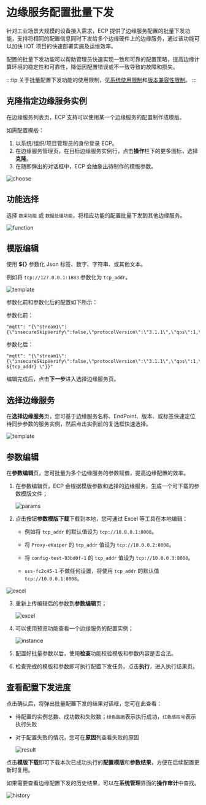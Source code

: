 # 边缘服务配置批量下发

针对工业场景大规模的设备接入需求，ECP 提供了边缘服务配置的批量下发功能，支持将相同的配置信息同时下发给多个边缘硬件上的边缘服务，通过该功能可以加快 IIOT 项目的快速部署实施及运维效率。   

配置的批量下发功能可以帮助管理员快速实现一致和可靠的配置策略，提高边缘计算环境的稳定性和可靠性，降低因配置错误或不一致导致的故障和损失。  

:::tip
关于批量配置下发功能的使用限制，见[系统使用限制](../others/known_limitations)和[版本兼容性限制](../others/version_limitations)。
:::


## 克隆指定边缘服务实例

在边缘服务列表页，ECP 支持可以使用某一个边缘服务的配置制作成模版。

如需配置模版：

1. 以系统/组织/项目管理员的身份登录 ECP。
2. 在边缘服务管理页，在目标边缘服务实例行，点击**操作**栏下的更多图标，选择**克隆**。
3. 在随即弹出的对话框中，ECP 会抽象出待制作的模版参数。

![choose](./_assets/edge-list-distribution-choose.png)

## 功能选择

选择  `数采功能` 或  `数据处理功能`，将相应功能的配置批量下发到其他边缘服务。

![function](./_assets/edge-list-distribution-function.png)

## 模版编辑  

使用 **\$\{\}** 参数化 Json 标签、数字、字符串、或其他文本。

 例如将  `tcp://127.0.0.1:1883` 参数化为 `tcp_addr`。

![template](./_assets/edge-list-distribution-template.png)

参数化前和参数化后的配置如下所示：

参数化前：

```
"mqtt": "{\"stream1\":{\"insecureSkipVerify\":false,\"protocolVersion\":\"3.1.1\",\"qos\":1,\"server\":\"tcp://127.0.0.1:1883\"}}"
```

参数化后：

```
"mqtt": "{\"stream1\":{\"insecureSkipVerify\":false,\"protocolVersion\":\"3.1.1\",\"qos\":1,\"server\":\" ${tcp_addr} \"}}"
```

编辑完成后，点击**下一步**进入选择边缘服务页。

## 选择边缘服务

在**选择边缘服务**页，您可基于边缘服务名称、EndPoint、版本、或标签快速定位待同步参数的服务实例，然后点击实例前的复选框快速选择。

![template](./_assets/edge-list-distribution-edit.png)

## 参数编辑  

在**参数编辑**页，您可批量为多个边缘服务的参数赋值，提高边缘配置的效率。

1. 在参数编辑页，ECP 会根据模版参数和选择的边缘服务，生成一个可下载的参数模版文件；  

   

   ![params](./_assets/edge-list-distribution-params-download.png)

2. 点击按钮**参数模版下载**下载到本地，您可通过 Excel 等工具在本地编辑：

   - 例如将 `tcp_addr` 的默认值设为 `tcp://10.0.0.1:8008`。

   - 将 `Proxy-eKuiper` 的 `tcp_addr` 值设为 `tcp://10.0.0.2:8008`。

   - 将 `config-test-83bd0f-1` 的 `tcp_addr` 值设为 `tcp://10.0.0.3:8008`。

   - `sss-fc2c45-1` 不做任何设置，将使用 `tcp_addr`  的默认值 `tcp://10.0.0.1:8008`。

     

![excel](./_assets/edge-list-distribution-params-excel.png)

3. 重新上传编辑后的参数到**参数编辑**页；

   

   ![excel](./_assets/edge-list-distribution-params-upload.png)

4. 可以使用预览功能查看一个边缘服务的配置实例；

   

   ![instance](./_assets/edge-list-distribution-params-instance.png)

5. 配置好批量参数以后，使用**检查**功能校验模版和参数内容是否合法。

6. 检查完成的模版和参数即可执行配置下发任务，点击**执行**，进入执行结果页。

## 查看配置下发进度  

点击确认后，将弹出批量配置下发的结果对话框，您可在此查看：

- 待配置的实例总数、成功数和失败数；`绿色圆圈`表示执行成功，`红色感叹号`表示执行失败

- 对于配置失败的情况，您可在**原因**列查看失败的原因

  

  ![result](./_assets/edge-list-distribution-result.png)

点击**模版下载**即可下载本次已成功执行的**配置模版**和**参数结果**，方便在后续配置更新时复用。

如果需要查看边缘配置下发的历史结果，可以在**系统管理**界面的**操作审计**中查找。

![history](./_assets/edge-list-distribution-history.png)
